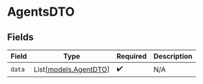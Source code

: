 # AgentsDTO


## Fields

| Field                                          | Type                                           | Required                                       | Description                                    |
| ---------------------------------------------- | ---------------------------------------------- | ---------------------------------------------- | ---------------------------------------------- |
| `data`                                         | List[[models.AgentDTO](../models/agentdto.md)] | :heavy_check_mark:                             | N/A                                            |